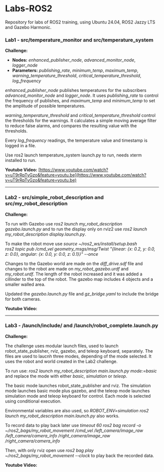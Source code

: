 # Labs-ROS2
Repository for labs of ROS2 training, using Ubuntu 24.04, ROS2 Jazzy LTS and Gazebo Harmonic.

### Lab1 - src/temperature_monitor and src/temperature_system

**Challenge:**

- **Nodes:** *enhanced_publisher_node*, *advanced_monitor_node*, *logger_node*
- **Parameters:** *publishing_rate*, *minimum_temp*, *maximum_temp*, *warning_temperature_threshold*, *critical_temperature_threshold*, *log_frequency*

*enhanced_publisher_node* publishes temperatures for the subscribers *advanced_monitor_node* and *logger_node*. It uses *publishing_rate* to control the frequency of publishes, and *maximum_temp* and *minimum_temp* to set the amplitude of possible temperatures.

*warning_temperature_threshold* and *critical_temperature_threshold* control the thresholds for the warnings. It calculates a simple moving average filter to reduce false alarms, and compares the resulting value with the thresholds.

Every *log_frequency* readings, the temperature value and timestamp is logged in a file.

Use ros2 launch temperature_system launch.py to run, needs xterm installed to run.

**Youtube Video:** [https://www.youtube.com/watch?v=uT9rRpTyGzo&feature=youtu.be](https://www.youtube.com/watch?v=uT9rRpTyGzo&feature=youtu.be)

---

### Lab2 - src/simple_robot_description and src/my_robot_description

**Challenge:**

To run with Gazebo use *ros2 launch my_robot_description gazebo.launch.py* and to run the display only on rviz2 use *ros2 launch my_robot_description display.launch.py*.

To make the robot move use *source ~/ros2_ws/install/setup.bash \
ros2 topic pub /cmd_vel geometry_msgs/msg/Twist "{linear: {x: 0.2, y: 0.0, z: 0.0}, angular: {x: 0.0, y: 0.0, z: 0.1}}" --once*

Changes to the Gazebo world are made on the *diff_drive.sdf* file and changes to the robot are made on *my_robot_gazebo.urdf* and *my_robot.urdf*. The length of the robot increased and it was added a cillinder to the top of the robot. The gazebo map includes 4 objects and a smaller walled area.

Updated the *gazebo.launch.py* file and *gz_bridge.yaml* to include the bridge for both cameras.

**Youtube Video:** 

---

### Lab3 - /launch/include/ and /launch/robot_complete.launch.py

**Challenge:**

The challenge uses modular launch files, used to launch robot_state_publisher, rviz, gazebo, and teleop keyboard, separately. The files are used to laucnh three modes, depending of the mode selected. It uses the robot and world created in the Lab2 challenge.

To run use: *ros2 launch my_robot_description main.launch.py mode:=basic* and replace the mode with either *basic*, *simulation* or *teleop*.

The basic mode launches robot_state_publisher and rviz. The simulation mode launches basic mode plus gazebo, and the teleop mode launches simulation mode and teleop keyboard for control. Each mode is selected using conditional execution.

Environmental variables are also used, so *ROBOT_ENV=simulation ros2 launch my_robot_description main.launch.py* also works.


To record data to play back later use *timeout 60 ros2 bag record -o ~/ros2_bags/my_robot_movement /cmd_vel /left_camera/image_raw /left_camera/camera_info /right_camera/image_raw /right_camera/camera_info*

Then, with only rviz open use *ros2 bag play ~/ros2_bags/my_robot_movement --clock* to play back the recorded data.

**Youtube Video:** 